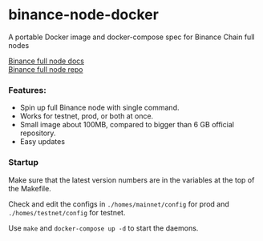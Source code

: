 # binance-node-docker

A portable Docker image and docker-compose spec for Binance Chain full nodes  

[Binance full node docs](https://docs.binance.org/fullnode.html#run-full-node-to-join-binance-chain)  
[Binance full node repo](https://github.com/binance-chain/node-binary)

### Features:

* Spin up full Binance node with single command.
* Works for testnet, prod, or both at once.
* Small image about 100MB, compared to bigger than 6 GB official repository.
* Easy updates

### Startup

Make sure that the latest version numbers are in the variables at the top of the Makefile.

Check and edit the configs in `./homes/mainnet/config` for prod and `./homes/testnet/config` for testnet.

Use `make` and `docker-compose up -d` to start the daemons.

